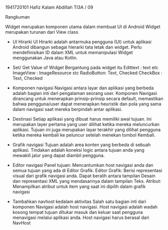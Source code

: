 1941720101
Hafiz Kalam Abdillah 
TI3A / 09 

Rangkuman 

Widget merupakan komponen utama dalam membuat UI di Android
Widget merupakan turunan dari View class

* UI Hirarki
UI Hirarki adalah antarmuka pengguna (UI) untuk aplikasi Android dibangun sebagai hierarki tata letak dan widget. Perlu mendefinisikan ID dalam XML untuk memanipulasi Widget menggunakan Java atau Kotlin.

* Set/ Get Value of Widget
Bergantung pada widget itu
Edittext : text etc
ImageView : ImageResource stc
RadioButton: Text, Checked
CheckBox : Text, Checked

* Komponen navigasi
Navigasi antara layar dan aplikasi yang berbeda adalah bagian inti dari pengalaman seorang user. Komponen Navigasi dirancang untuk menerapkan prinsip-prinsip secara default, memastikan bahwa pengguna/user dapat menerapkan heuristik dan pola yang sama dalam navigasi saat mereka berpindah antar aplikasi.

* Destinasi 
Setiap aplikasi yang dibuat harus memiliki awal tujuan. Ini merupakan layer pertama yang user dilihat ketika mereka meluncurkan  aplikasi. Tujuan ini juga merupakan layar terakhir yang dilihat pengguna ketika mereka kembali ke peluncur setelah menekan tombol Kembali.

* Grafik navigasi
Tujuan adalah area konten yang berbeda di sebuah aplikasi. Tindakan adalah koneksi logic antara tujuan anda yang mewakili jalur yang dapat diambil pengguna.

* Editor navigasi
Panel tujuan: Mencantumkan host navigasi anda dan semua tujuan yang ada di Editor Grafik.
Editor Grafik: Berisi representasi visual dari grafik navigasi anda. Dapat beralih antara tampilan Desain dan representasi XML yang mendasarinya dalam tampilan Teks.
Atribut: Menampilkan atribut untuk item yang saat ini dipilih dalam grafik navigasi

* Tambahkan navhost kedalam aktivitas
Salah satu bagian inti dari komponen Navigasi adalah host navigasi. Host navigasi adalah wadah kosong tempat tujuan ditukar masuk dan keluar saat pengguna menavigasi melalui aplikasi anda. Host navigasi harus berasal dari NavHost
